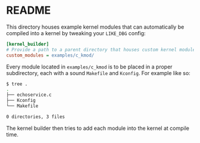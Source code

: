 # README

This directory houses example kernel modules that can automatically be compiled into a kernel by
tweaking your `LIKE_DBG` config:

```ini
[kernel_builder]
# Provide a path to a parent directory that houses custom kernel modules (see the example)
custom_modules = examples/c_kmod/
```

Every module located in `examples/c_kmod` is to be placed in a proper subdirectory, each with a sound `Makefile` and `Kconfig`.
For example like so:

```bash
$ tree .
.
├── echoservice.c
├── Kconfig
└── Makefile

0 directories, 3 files
```

The kernel builder then tries to add each module into the kernel at compile time.
